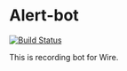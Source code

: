 # Alert-bot
[![Build Status](https://travis-ci.org/wireapp/recording-bot.svg?branch=master)](https://travis-ci.org/wireapp/recording-bot)

This is recording bot for Wire.

